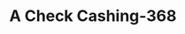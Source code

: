---
f_zip-code: 92024
f_state-code: CA
title: A Check Cashing-368
f_phone: 760-942-0566
f_city-only: Encinitas
f_address: 272 N El Camino Real Ste D Encinitas
f_location-unique-id: '368'
slug: a-check-cashing-368
updated-on: '2024-05-30T13:46:58.046Z'
created-on: '2024-05-30T13:36:59.803Z'
published-on: '2024-05-30T13:54:32.469Z'
f_city-state: cms/city/encinitas-ca.md
f_company: cms/company/a-check-cashing.md
f_state: cms/state/california.md
layout: '[payday-loan].html'
tags: payday-loan
---